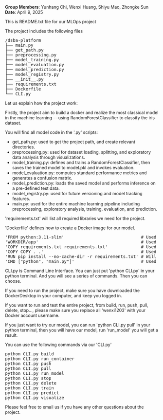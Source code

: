 **Group Members**: Yunhang Chi, Wenxi Huang, Shiyu Mao, Zhongke Sun  
**Date**: April 9, 2025  

This is README.txt file for our MLOps project

The project includes the following files

<pre>
/dsba-platform
├── main.py
├── get_path.py
├── preprocessing.py
├── model_training.py
├── model_evaluation.py
├── model_prediction.py
├── model_registry.py
├── __init__.py
├── requirements.txt
├── Dockerfile
└── CLI.py
</pre>



Let us explain how the project work:

Firstly, the project aim to build a docker and realize the most classical model in the machine learning -- using RandomForestClassifier to classify the iris dataset.

You will find all model code in the '.py' scripts:
- get_path.py: used to get the project path, and create relevant directories.
- preprocessing.py: used for dataset loading, splitting, and exploratory data analysis through visualizations.
- model_training.py: defines and trains a RandomForestClassifier, then saves the trained model to model.pkl and invokes evaluation.
- model_evaluation.py: computes standard performance metrics and generates a confusion matrix.
- model_prediction.py: loads the saved model and performs inference on a pre-defined test data.
- model_registry.py: used for future versioning and model tracking features.
- main.py: used for the entire machine learning pipeline including preprocessing, exploratory analysis, training, evaluation, and prediction.

'requirements.txt' will list all required libraries we need for the project.

'Dockerfile' defines how to create a Docker image for our model. 
<pre>
'FROM python:3.11-slim'                              # Used to prepare a light python envrionment
'WORKDIR/app'                                        # Used to set working directory
'COPY requirements.txt requirements.txt'             # Used to copy local requirements.txt to image/app/requirements.txt
'COPY COPY . .'                                      # Used to copy functional '.py' scripts and configuration files to image/app
'RUN pip install --no-cache-dir -r requirements.txt' # Will execute 'pip' to install scikit-learn
'CMD ["python", "main.py"]'                          # Used to define - when we run the docker container, we will execute python main.py
</pre>


CLI.py is Command Line Interface. You can just put 'python CLI.py' in your python terminal. And you will see a series of commands. Then you can choose.

If you need to run the project, make sure you have downloaded the DockerDesktop in your computer, and keep you logged in.

If you want to run and test the entire project, from build, run, push, pull, delete, stop..., please make sure you replace all 'wenxi1203' with your Docker account username.

If you just want to try our model, you can run 'python CLI.py pull' in your python terminal, then you will have our model, run 'run_model' you will get a result.

You can use the following commands via our 'CLI.py'

<pre>
python CLI.py build
python CLI.py run_container
python CLI.py push
python CLI.py pull
python CLI.py run_model
python CLI.py stop
python CLI.py delete
python CLI.py train
python CLI.py predict
python CLI.py visualize
</pre>


Please feel free to email us if you have any other questions about the project.
